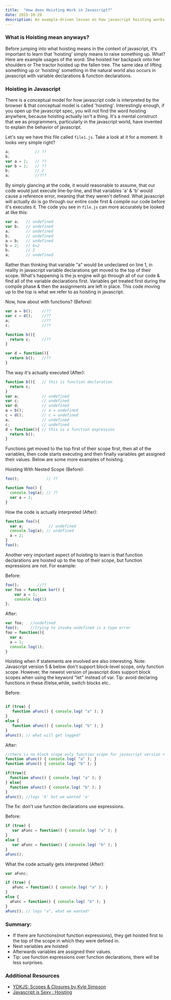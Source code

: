 ```yaml
---
title:  "How does Hoisting Work in Javascript?"
date: 2015-10-29
description: An example-driven lesson on how javascript hoisting works.
---
```


### What is Hoisting mean anyways?

Before jumping into what hoisting means in the context of javascript, it's important to learn that 'hoisting' simply means to raise something up. What? Here are example usages of the word: She hoisted her backpack onto her shoulders or The tractor hoisted up the fallen tree. The same idea of lifting something up or 'hoisting' something in the natural world also occurs in javascript with variable declarations & function declarations.


### Hoisting in Javascript
There is a conceptual model for how javascript code is interpreted by the browser & that conceptual model is called 'hoisting'. Interestingly enough, if you open up the javascript spec, you will not find the word hoisting anywhere, because hoisting actually isn't a thing. It's a mental construct that we as programmers, particularly in the javascript world, have invented to explain the behavior of javascript.

Let's say we have this file called `file1.js`. Take a look at it for a moment. It looks very simple right?

```js
a;           // ??
b;
var a = 2;   // ??
var b = 2;   // ??
b;           // 2
a;           //???
```

By simply glancing at the code, it would reasonable to assume, that our code would just execute line-by-line, and that variables 'a' & 'b' would cause a reference error, meaning that they weren't defined. What javascript will actually do is go through our entire code first & compile our code before it's executes it. The code you see in `file.js` can more accurately be looked at like this:


```js
var a;   // undefined
var b;   // undefined
a;       // undefined
b;       // undefined
a = b;   // undefined
b = 2;   // b=2
b;       // 2
a;       // undefined
```

Rather than thinking that variable "a" would be undeclared on line 1, in reality in javascript variable declarations get moved to the top of their scope. What's happening is the js engine will go through all of our code & find all of the variable declarations first. Variables get treated first during the compile phase & then the assignments are left in place. This code moving up to the top is what we refer to as hoisting in javascript.


Now, how about with functions? (Before):

```js
var a = b();    //??
var c = d();    //??
a;              //??
c;              //??

function b(){
  return c;     //??
}

var d = function(){
  return b();   //??
}
```



The way it's actually executed (After):

```js
function b(){   // this is function declaration
  return c;
}
var a;          // undefined
var c;          // undefined
var d;          // undefined
a = b();        // a = undefined
c = d();        // c = undefined
a;              // undefined
c;              // undefined
d = function(){ // this is a function expression
  return b();
}
```

Functions get moved to the top first of their scope first, then all of the variables, then code starts executing and then finally variables get assigned their values. Below are some more examples of hoisting.

Hoisting With Nested Scope (Before):

```js
foo();            // ??

function foo() {
  console.log(a); // ??
  var a = 2;
}
```

How the code is actually interpreted (After):

```js
function foo(){
  var a;           // undefined
  console.log(a); // undefined
  a = 2;
}
foo();
```

Another very important aspect of hoisting to learn is that function declarations are hoisted up to the top of their scope, but function expressions are not. For example:

Before:

```js
foo();        //??
var foo = function bar() {
    var a = 1;
    console.log(1)
};
```

After:

```js
var foo;   //undefined
foo();     //trying to invoke undefined is a type error
foo = function(){
  var a;
  a = 1;
  console.log(1);
}
```



Hoisting when if statements are involved are also interesting. Note: Javascript version 5 & below don't support block-level scope, only function scope. However, the newest version of javascript does support block scopes when using the keyword "let" instead of var. Tip: avoid declaring functions in these if/else,while, switch blocks etc..

Before:

```js

if (true) {
   function aFunc() { console.log( "a" ); }
}
else {
   function aFunc() { console.log( "b" ); }
}
aFunc(); // what will get logged?
```

After:

```js
//there is no block scope only function scope for javascript version < 5
function aFunc() { console.log( "a" ); }
function aFunc() { console.log( "b" ); }

if(true){
  function aFunc() { console.log( "a" ); }
} else{
  function aFunc() { console.log( "b" ); }
}
aFunc(); //logs 'b' but we wanted 'a'
```

The fix: don't use function declarations use expressions.

Before:

```js
if (true) {
   var aFunc = function() { console.log( "a" ); }
}
else {
   var aFunc = function() { console.log( "b" ); }
}
aFunc();
```

What the code actually gets interpreted (After):

```js
var aFunc;

if (true) {
   aFunc = function() { console.log( "a" ); }
}
else {
  aFunc = function() { console.log( "b" ); }
}
aFunc(); // logs "a", what we wanted!
```




### Summary:
-  If there are functions(not function expressions), they get hoisted first to the top of the scope in which they were defined in.
-  Next variables are hoisted
-  Afterwards variables are assigned their values.
-  Tip: use function expressions over function declarations, there will be less surprises.


### Additional Resources
- [YDKJS: Scopes & Closures by Kyle Simpson](https://github.com/getify/You-Dont-Know-JS/tree/master/scope%20%26%20closures)
- [Javascript is Sexy : Hoisting](http://javascriptissexy.com/javascript-variable-scope-and-hoisting-explained/)
